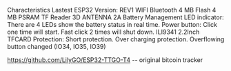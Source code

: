 Characteristics
Lastest ESP32 Version: REV1
WIFI
Bluetooth
4 MB Flash
4 MB PSRAM TF Reader
3D ANTENNA
2A Battery Management
LED indicator: There are 4 LEDs show the battery status in real time.
Power button: Click one time will start. Fast click 2 times will shut down.
ILI9341 2.2Inch
TFCARD
Protection: Short protection. Over charging protection. Overflowing
button changed (IO34, IO35, IO39) 


https://github.com/LilyGO/ESP32-TTGO-T4 -- original bitcoin tracker